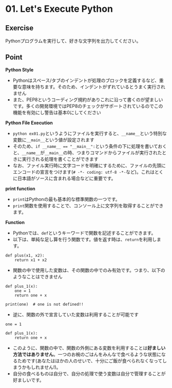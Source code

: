 # 01. Let's Execute Python

## Exercise

Pythonプログラムを実行して、好きな文字列を出力してください。

## Point

**Python Style**

* Pythonはスペース/タブのインデントが処理のブロックを定義するなど、重要な意味を持ちます。そのため、インデントがずれているとうまく実行されません
* また、PEP8というコーディング規約がありこれに沿って書くのが望ましいです。多くの開発環境ではPEP8のチェックがサポートされているのでこの機能を有効にし警告は基本0にしてください

**Python File Execution**

* `python ex01.py`というようにファイルを実行すると、`__name__`という特別な変数に`__main__`という値が設定されます
* そのため、`if __name__ == "__main__":`という条件の下に処理を書いておくと、`__name__`が`__main__`の時、つまりコマンドからファイルが実行されたときに実行される処理を書くことができます
* なお、ファイル実行時に文字コードを明確にするために、ファイルの先頭にエンコードの宣言をつけます(`# -*- coding: utf-8 -*-`など)。これはとくに日本語がソースに含まれる場合などに重要です。

**print function**

* `print`はPythonの最も基本的な標準関数の一つです。
* `print`関数を使用することで、コンソール上に文字列を取得することができます。

**Function**

* Pythonでは、`def`というキーワードで関数を記述することができます。
* 以下は、単純な足し算を行う関数です。値を返す時は、`return`を利用します。

```
def plus(x1, x2):
    return x1 + x2
```

* 関数の中で使用した変数は、その関数の中でのみ有効です。つまり、以下のようなことはできません

```
def plus_1(x):
    one = 1
    return one + x

print(one)  # one is not defined!!
```

* 逆に、関数の外で宣言していた変数は利用することが可能です

```
one = 1

def plus_1(x):
    return one + x
```

* このように、関数の中で、関数の外側にある変数を利用することは**好ましい方法ではありません**。一つのお椀のごはんをみんなで食べるような状態になるためです(あなたはほかの人のせいで、十分にご飯が食べられなくなってしまうかもしれません!)。
* 自分の食べるものは自分で、自分の処理で使う変数は自分で管理することが好ましいです。

